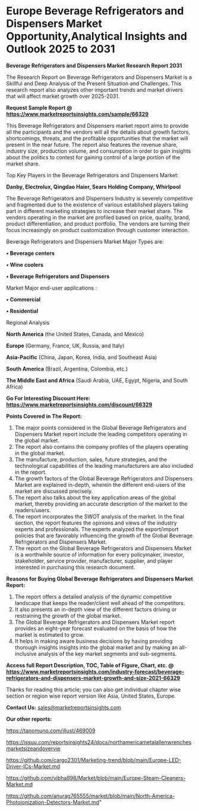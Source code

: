 # Europe Beverage Refrigerators and Dispensers Market Opportunity,Analytical Insights and Outlook 2025 to 2031

<strong>Beverage Refrigerators and Dispensers Market Research Report 2031</strong>

The Research Report on Beverage Refrigerators and Dispensers Market is a Skillful and Deep Analysis of the Present Situation and Challenges. This research report also analyzes other important trends and market drivers that will affect market growth over 2025-2031.

<strong>Request Sample Report @ <a href=https://www.marketreportsinsights.com/sample/66329>https://www.marketreportsinsights.com/sample/66329</a></strong>

This Beverage Refrigerators and Dispensers market report aims to provide all the participants and the vendors will all the details about growth factors, shortcomings, threats, and the profitable opportunities that the market will present in the near future. The report also features the revenue share, industry size, production volume, and consumption in order to gain insights about the politics to contest for gaining control of a large portion of the market share.

Top Key Players in the Beverage Refrigerators and Dispensers Market:

<strong>Danby, Electrolux, Qingdao Haier, Sears Holding Company, Whirlpool</strong>

The Beverage Refrigerators and Dispensers Industry is severely competitive and fragmented due to the existence of various established players taking part in different marketing strategies to increase their market share. The vendors operating in the market are profiled based on price, quality, brand, product differentiation, and product portfolio. The vendors are turning their focus increasingly on product customization through customer interaction.

Beverage Refrigerators and Dispensers Market Major Types are:

<strong>• Beverage centers

• Wine coolers

• Beverage Refrigerators and Dispensers</strong>

Market Major end-user applications :

<strong>• Commercial

• Residential</strong>

Regional Analysis

</u><strong><b>North America</b></strong> (the United States, Canada, and Mexico)

<strong><b>Europe </b></strong>(Germany, France, UK, Russia, and Italy)

<strong><b>Asia-Pacific</b></strong> (China, Japan, Korea, India, and Southeast Asia)

<strong><b>South America</b></strong> (Brazil, Argentina, Colombia, etc.)

<strong><b>The Middle East and Africa</b></strong> (Saudi Arabia, UAE, Egypt, Nigeria, and South Africa)

<strong>Go For Interesting Discount Here: <a href=https://www.marketreportsinsights.com/discount/66329>https://www.marketreportsinsights.com/discount/66329</a></strong>

<strong>Points Covered in The Report:</strong>
<ol>
  <li>The major points considered in the Global Beverage Refrigerators and Dispensers Market report include the leading competitors operating in the global market.</li>
  <li>The report also contains the company profiles of the players operating in the global market.</li>
  <li>The manufacture, production, sales, future strategies, and the technological capabilities of the leading manufacturers are also included in the report.</li>
  <li>The growth factors of the Global Beverage Refrigerators and Dispensers Market are explained in-depth, wherein the different end-users of the market are discussed precisely.</li>
  <li>The report also talks about the key application areas of the global market, thereby providing an accurate description of the market to the readers/users.</li>
  <li>The report incorporates the SWOT analysis of the market. In the final section, the report features the opinions and views of the industry experts and professionals. The experts analyzed the export/import policies that are favorably influencing the growth of the Global Beverage Refrigerators and Dispensers Market.</li>
  <li>The report on the Global Beverage Refrigerators and Dispensers Market is a worthwhile source of information for every policymaker, investor, stakeholder, service provider, manufacturer, supplier, and player interested in purchasing this research document.</li>
</ol>
<strong>Reasons for Buying Global Beverage Refrigerators and Dispensers Market Report:</strong>

<ol>
  <li>The report offers a detailed analysis of the dynamic competitive landscape that keeps the reader/client well ahead of the competitors.</li>
  <li>It also presents an in-depth view of the different factors driving or restraining the growth of the global market.</li>
  <li>The Global Beverage Refrigerators and Dispensers Market report provides an eight-year forecast evaluated on the basis of how the market is estimated to grow.</li>
  <li>It helps in making aware business decisions by having providing thorough insights insights into the global market and by making an all-inclusive analysis of the key market segments and sub-segments.</li>
</ol>
<strong>Access full Report Description, TOC, Table of Figure, Chart, etc. @ <a href=https://www.marketreportsinsights.com/industry-forecast/beverage-refrigerators-and-dispensers-market-growth-and-size-2021-66329>https://www.marketreportsinsights.com/industry-forecast/beverage-refrigerators-and-dispensers-market-growth-and-size-2021-66329</a></strong>


Thanks for reading this article; you can also get individual chapter wise section or region wise report version like Asia, United States, Europe.

<strong>Contact Us:</strong>
sales@marketreportsinsights.com

<strong>Our other reports:</strong>

<a href=https://tanomuno.com/illust/469009>https://tanomuno.com/illust/469009</a>

<a href=https://issuu.com/reportsinsights24/docs/northamericametalallenwrenchesmarketsizeandovervie>https://issuu.com/reportsinsights24/docs/northamericametalallenwrenchesmarketsizeandovervie</a>

<a href=https://github.com/cargo2301/Marketing-trend/blob/main/Europe-LED-Driver-ICs-Market.md>https://github.com/cargo2301/Marketing-trend/blob/main/Europe-LED-Driver-ICs-Market.md</a>

<a href=https://github.com/vibha898/Market/blob/main/Europe-Steam-Cleaners-Market.md>https://github.com/vibha898/Market/blob/main/Europe-Steam-Cleaners-Market.md</a>

<a href=https://github.com/anurag765555/market/blob/main/North-America-Photoionization-Detectors-Market.md>https://github.com/anurag765555/market/blob/main/North-America-Photoionization-Detectors-Market.md</a>"
